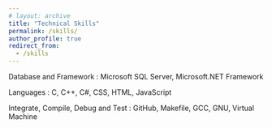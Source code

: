 ```yaml
---
# layout: archive
title: "Technical Skills"
permalink: /skills/
author_profile: true
redirect_from: 
  - /skills
---
```


Database and Framework
:   Microsoft SQL Server, Microsoft.NET Framework

Languages
:   C, C++, C#, CSS, HTML, JavaScript

Integrate, Compile, Debug and Test
:   GitHub, Makefile, GCC, GNU, Virtual Machine